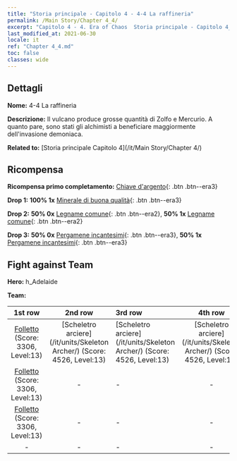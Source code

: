 ```yaml
---
title: "Storia principale - Capitolo 4 - 4-4 La raffineria"
permalink: /Main Story/Chapter 4_4/
excerpt: "Capitolo 4 - 4. Era of Chaos  Storia principale - Capitolo 4_4. 4-4 La raffineria"
last_modified_at: 2021-06-30
locale: it
ref: "Chapter 4_4.md"
toc: false
classes: wide
---
```


## Dettagli

 **Nome:** 4-4 La raffineria

 **Descrizione:** Il vulcano produce grosse quantità di Zolfo e Mercurio. A quanto pare, sono stati gli alchimisti a beneficiare maggiormente dell'invasione demoniaca.

 **Related to:** [Storia principale Capitolo 4](/it/Main Story/Chapter 4/)

## Ricompensa

 **Ricompensa primo completamento:** [Chiave d'argento](/ItemsIT/con_693/){: .btn .btn--era3}

 **Drop 1:** **100% 1x** [Minerale di buona qualità](/ItemsIT/mat_12/){: .btn .btn--era3}

 **Drop 2:** **50% 0x** [Legname comune](/ItemsIT/mat_7/){: .btn .btn--era2}, **50% 1x** [Legname comune](/ItemsIT/mat_7/){: .btn .btn--era2}

 **Drop 3:** **50% 0x** [Pergamene incantesimi](/ItemsIT/con_694/){: .btn .btn--era3}, **50% 1x** [Pergamene incantesimi](/ItemsIT/con_694/){: .btn .btn--era3}


## Fight against Team
 **Hero:** h_Adelaide

 **Team:**


  | 1st row | 2nd row | 3rd row | 4th row |
  |:----:|:----:|:----|:----:|
  | [Folletto](/it/units/Imp/) (Score: 3306, Level:13)  | [Scheletro arciere](/it/units/Skeleton Archer/) (Score: 4526, Level:13)  | [Scheletro arciere](/it/units/Skeleton Archer/) (Score: 4526, Level:13)  | [Scheletro arciere](/it/units/Skeleton Archer/) (Score: 4526, Level:13)  |
  | [Folletto](/it/units/Imp/) (Score: 3306, Level:13)  | - | - | - |
  | [Folletto](/it/units/Imp/) (Score: 3306, Level:13)  | - | - | - |
  | - | - | - | - |


